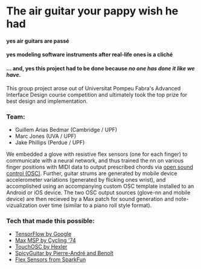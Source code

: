 # The air guitar your pappy wish he had

#### yes air guitars are passé
#### yes modeling software instruments after real-life ones is a cliché
#### ... and, yes this project had to be done because _no one has done it like we have._

This group project arose out of Universitat Pompeu Fabra's Advanced Interface Design course competition and ultimately took the top prize for best design and implementation.

### Team:
- Guillem Arias Bedmar (Cambridge / UPF)
- Marc Jones (UVA / UPF)
- Jake Phillips (Perdue / UPF)

We embedded a glove with resistive flex sensors (one for each finger) to communicate with a neural network, and thus trained the nn on various finger positions with MIDI data to output prescribed chords via [open sound control (OSC)](https://en.wikipedia.org/wiki/Open_Sound_Control). Further, guitar strums are generated by mobile device accelerometer variations (generated by flicking ones wrist), and accomplished using an accompanying custom OSC template installed to an Android or iOS device. The two OSC output sources (glove-nn and mobile device) are then recieved by a Max patch for sound generation and note-vizualization over time (similar to a piano roll style format).

### Tech that made this possible:
- [TensorFlow by Google](https://www.tensorflow.org)
- [Max MSP by Cycling '74](https://cycling74.com/products/max/)
- [TouchOSC by Hexler](https://hexler.net/software/touchosc)
- [SpicyGuitar by Pierre-André and Benoît](http://www.spicyguitar.com)
- [Flex Sensors from SparkFun](https://www.sparkfun.com/products/8606)
